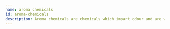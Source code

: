 ```yaml
---
name: aroma chemicals
id: aroma-chemicals
description: Aroma chemicals are chemicals which impart odour and are widely used in fragrance industry. These can be of two types, natural and synthetic. Natural aroma chemicals are obtained from plants whereas synthetic aroma chemicals are man made. 
---
```

